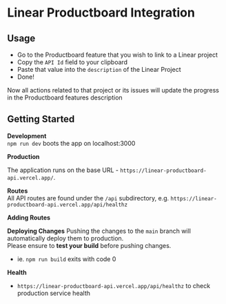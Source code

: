 # Linear Productboard Integration

## Usage

- Go to the Productboard feature that you wish to link to a Linear project
- Copy the `API Id` field to your clipboard
- Paste that value into the `description` of the Linear Project
- Done!

Now all actions related to that project or its issues will update the progress in the Productboard features description

## Getting Started

**Development**  
`npm run dev` boots the app on localhost:3000

**Production**

The application runs on the base URL - `https://linear-productboard-api.vercel.app/`.

**Routes**  
All API routes are found under the `/api` subdirectory, e.g. `https://linear-productboard-api.vercel.app/api/healthz`

**Adding Routes**

**Deploying Changes**
Pushing the changes to the `main` branch will automatically deploy them to production.  
Please ensure to **test your build** before pushing changes.

- ie. `npm run build` exits with code 0

**Health**

- `https://linear-productboard-api.vercel.app/api/healthz` to check production service health
